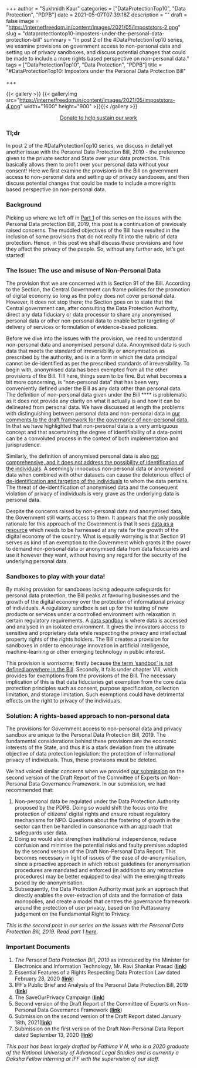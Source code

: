 +++
author = "Sukhnidh Kaur"
categories = ["DataProtectionTop10", "Data Protection", "PDPB"]
date = 2021-05-07T07:39:18Z
description = ""
draft = false
image = "https://internetfreedom.in/content/images/2021/05/impoststors-2.png"
slug = "dataprotectiontop10-imposters-under-the-personal-data-protection-bill"
summary = "In post 2 of the #DataProtectionTop10 series, we examine provisions on government access to non-personal data and setting up of privacy sandboxes, and discuss potential changes that could be made to include a more rights based perspective on non-personal data."
tags = ["DataProtectionTop10", "Data Protection", "PDPB"]
title = "#DataProtectionTop10: Impostors under the Personal Data Protection Bill"

+++


{{< gallery >}}
{{< galleryImg  src="https://internetfreedom.in/content/images/2021/05/impoststors-4.png" width="1600" height="900" >}}{{< /gallery >}}

<div style="text-align:center;">
<a href="https://internetfreedom.in/donate/" class="button">Donate to help sustain our work</a>
</div>

### Tl;dr

In post 2 of the #DataProtectionTop10 series, we discuss in detail yet another issue with the Personal Data Protection Bill, 2019 - the preference given to the private sector and State over your data protection. This basically allows them to profit over your personal data without your consent! Here we first examine the provisions in the Bill on government access to non-personal data and setting up of privacy sandboxes, and then discuss potential changes that could be made to include a more rights based perspective on non-personal data.

### Background

Picking up where we left off in [Part 1](https://internetfreedom.in/dataprotectiontop10-lost-in-muddled-objectives/) of this series on the issues with the Personal Data protection Bill, 2019, this post is a continuation of previously raised concerns. The muddled objectives of the Bill have resulted in the inclusion of some provisions that do not really fit into the rubric of data protection. Hence, in this post we shall discuss these provisions and how they affect the privacy of the people. So, without any further ado, let’s get started!

### The Issue: The use and misuse of Non-Personal Data

The provision that we are concerned with is Section 91 of the Bill. According to the Section, the Central Government can frame policies for the promotion of digital economy so long as the policy does not cover personal data. However, it does not stop there; the Section goes on to state that the Central government can, after consulting the Data Protection Authority, direct any data fiduciary or data processor to share any anonymised personal data or other non-personal data to enable better targeting of delivery of services or formulation of evidence-based policies.

Before we dive into the issues with the provision, we need to understand non-personal data and anonymised personal data. Anonymised data is such data that meets the standard of irreversibility or anonymisation as prescribed by the authority, and is in a form in which the data principal cannot be de-identified as per the prescribed standards of irreversibility.  To begin with, anonymised data has been exempted from all the other provisions of the Bill. Till here, things seem to be fine. But what becomes a bit more concerning, is “non-personal data” that has been very conveniently defined under the Bill as any data other than personal data. The definition of non-personal data given under the Bill **** is problematic as it does not provide any clarity on what it actually is and how it can be delineated from personal data. We have discussed at length the problems with distinguishing between personal data and non-personal data in [our comments to the draft framework for the governance of non-personal data.](https://internetfreedom.in/unconstitutional-draft-report-on-non-personal-data-ignores-concerns-about-privacy-and-data-monopolies/) In that we have highlighted that non-personal data is a very ambiguous concept and that ascertaining the degree of identifiability of a data-point can be a convoluted process in the context of both implementation and jurisprudence.

Similarly, the definition of anonymised personal data is also [not comprehensive, and it does not address the possibility of identification of the individuals](https://saveourprivacy.in/media/all/Brief-PDP-Bill-25.12.2020.pdf). A seemingly innocuous non-personal data or anonymised data when combined with other datasets can cause the deleterious effect of [de-identification and targeting of the individuals](https://saveourprivacy.in/media/all/Brief-PDP-Bill-25.12.2020.pdf) to whom the data pertains. The threat of de-identification of anonymised data and the consequent violation of privacy of individuals is very grave as the underlying data is personal data.

Despite the concerns raised by non-personal data and anonymised data, the Government still wants access to them. It appears that the only possible rationale for this approach of the Government is that it sees [data as a resource](https://internetfreedom.in/essential-features-of-a-rights-respecting-data-protection-law/) which needs to be harnessed at any rate for the growth of the digital economy of the country. What is equally worrying is that Section 91 serves as kind of an exemption to the Government which grants it the power to demand non-personal data or anonymised data  from data fiduciaries and use it however they want, without having any regard for the security of the underlying personal data.

### Sandboxes to play with your data!

By making provision for sandboxes lacking adequate safeguards for personal data protection, the Bill peaks at favouring businesses and the growth of the digital economy over the protection of informational privacy of individuals. A regulatory sandbox is set up for the testing of new products or services under a controlled environment with relaxation in certain regulatory requirements. A [data sandbox](https://biac.org/wp-content/uploads/2021/02/Final-Business-at-OECD-Analytical-Paper-Regulatory-Sandboxes-for-Privacy.pdf) is where data is accessed and analysed in an isolated environment. It gives the innovators access to sensitive and proprietary data while respecting the privacy and intellectual property rights of the rights holders. The Bill creates a provision for sandboxes in order to encourage innovation in artificial intelligence, machine-learning or other emerging technology in public interest.

This provision is worrisome; firstly because [the term ‘sandbox’ is not defined anywhere in the Bill](https://saveourprivacy.in/media/all/Brief-PDP-Bill-25.12.2020.pdf). Secondly, it falls under chapter VIII, which provides for exemptions from the provisions of the Bill. The necessary implication of this is that data fiduciaries get exemption from the core data protection principles such as consent, purpose specification, collection limitation, and storage limitation. Such exemptions could have detrimental effects on the right to privacy of the individuals.

### Solution: A rights-based approach to non-personal data

The provisions for Government access to non-personal data and privacy sandbox are unique to the Personal Data Protection Bill, 2019. The fundamental considerations behind these provisions are the economic interests of the State, and thus it is a stark deviation from the ultimate objective of data protection legislation: the protection of informational privacy of individuals. Thus, these provisions must be deleted.

We had voiced similar concerns when we provided [our submission](https://internetfreedom.in/unconstitutional-draft-report-on-non-personal-data-ignores-concerns-about-privacy-and-data-monopolies/) on the second version of the Draft Report of the Committee of Experts on Non-Personal Data Governance Framework. In our submission, we had recommended that:

1. Non-personal data be regulated under the Data Protection Authority proposed by the PDPB. Doing so would shift the focus onto the protection of citizens’ digital rights and ensure robust regulatory mechanisms for NPD. Questions about the fostering of growth in the sector can then be handled in consonance with an approach that safeguards user data.
2. Doing so would also strengthen institutional independence, reduce confusion and minimise the potential risks and faulty premises adopted by the second version of the Draft Non-Personal Data Report. This becomes necessary in light of issues of the ease of de-anonymisation, since a proactive approach in which robust guidelines for anonymisation procedures are mandated and enforced (in addition to any retroactive procedures) may be better equipped to deal with the emerging threats posed by de-anonymisation.
3. Subsequently, the Data Protection Authority must junk an approach that directly enables the over-extraction of data and the formation of data monopolies, and create a model that centres the governance framework around the protection of user privacy, based on the Puttaswamy judgement on the Fundamental Right to Privacy.

_This is the second post in our series on the issues with the Personal Data Protection Bill, 2019. Read part 1_ [_here_](https://internetfreedom.in/dataprotectiontop10-lost-in-muddled-objectives/)_._

### **Important Documents**

1. _The Personal Data Protection Bill, 2019_ as introduced by the Minister for Electronics and Information Technology, Mr. Ravi Shankar Prasad ([**link**](https://www.prsindia.org/sites/default/files/bill_files/Personal%20Data%20Protection%20Bill%2C%202019.pdf))
2. Essential Features of a Rights Respecting Data Protection Law dated February 28, 2020 ([**link**](https://internetfreedom.in/essential-features-of-a-rights-respecting-data-protection-law/))
3. IFF's Public Brief and Analysis of the Personal Data Protection Bill, 2019 ([**link**](https://saveourprivacy.in/media/all/Brief-PDP-Bill-25.12.2020.pdf))
4. The SaveOurPrivacy Campaign ([**link**](https://saveourprivacy.in/))
5. Second version of the Draft Report of the Committee of Experts on Non-Personal Data Governance Framework ([**link**](https://static.mygov.in/rest/s3fs-public/mygov_160975438978977151.pdf))
6. Submission on the second version of the Draft Report  dated January 18th, 2021([**link**](https://drive.google.com/file/d/1xyxtltxeNTNd5lecrKWD--rXEUUts8AS/view?usp=sharing))
7. Submission on the first version of the Draft Non-Personal Data Report dated September 13, 2020 ([**link**](https://drive.google.com/file/d/1Nb3UeyDbpUSvW3DmDmdra8Eh_vsMR4SM/view?usp=sharing))

_This post has been largely drafted by Fathima V N, who is a 2020 graduate of the National University of Advanced Legal Studies and is currently a Daksha Fellow interning at IFF with the supervision of our staff._



